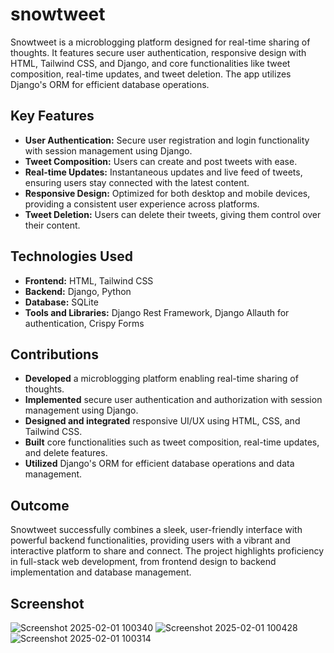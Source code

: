 # snowtweet
Snowtweet is a microblogging platform designed for real-time sharing of thoughts. It features secure user authentication, responsive design with HTML, Tailwind CSS, and Django, and core functionalities like tweet composition, real-time updates, and tweet deletion. The app utilizes Django's ORM for efficient database operations.

## Key Features

- **User Authentication:** Secure user registration and login functionality with session management using Django.
- **Tweet Composition:** Users can create and post tweets with ease.
- **Real-time Updates:** Instantaneous updates and live feed of tweets, ensuring users stay connected with the latest content.
- **Responsive Design:** Optimized for both desktop and mobile devices, providing a consistent user experience across platforms.
- **Tweet Deletion:** Users can delete their tweets, giving them control over their content.

## Technologies Used

- **Frontend:** HTML, Tailwind CSS
- **Backend:** Django, Python
- **Database:** SQLite
- **Tools and Libraries:** Django Rest Framework, Django Allauth for authentication, Crispy Forms

## Contributions

- **Developed** a microblogging platform enabling real-time sharing of thoughts.
- **Implemented** secure user authentication and authorization with session management using Django.
- **Designed and integrated** responsive UI/UX using HTML, CSS, and Tailwind CSS.
- **Built** core functionalities such as tweet composition, real-time updates, and delete features.
- **Utilized** Django's ORM for efficient database operations and data management.

## Outcome

Snowtweet successfully combines a sleek, user-friendly interface with powerful backend functionalities, providing users with a vibrant and interactive platform to share and connect. The project highlights proficiency in full-stack web development, from frontend design to backend implementation and database management.

## Screenshot

![Screenshot 2025-02-01 100340](https://github.com/user-attachments/assets/713dd376-e6b8-48d0-b8d8-b71f0789a177)
![Screenshot 2025-02-01 100428](https://github.com/user-attachments/assets/330152f5-b5f6-48ed-8aab-bc1675d91a61)
![Screenshot 2025-02-01 100314](https://github.com/user-attachments/assets/627bffdb-6b54-46e0-a849-c0b03d286636)


